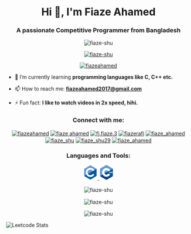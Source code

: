 <h1 align="center">Hi 👋, I'm Fiaze Ahamed</h1>
<h3 align="center">A passionate Competitive Programmer from Bangladesh</h3>

<p align="center">
  <img src="https://komarev.com/ghpvc/?username=fiaze-shu&label=Profile%20views&color=0e75b6&style=flat" alt="fiaze-shu" />
</p>

<p align="center">
  <a href="https://github.com/ryo-ma/github-profile-trophy">
    <img src="https://github-profile-trophy.vercel.app/?username=fiaze-shu" alt="fiaze-shu" />
  </a>
</p>

<p align="center">
  <a href="https://twitter.com/fiazeahamed" target="blank">
    <img src="https://img.shields.io/twitter/follow/fiazeahamed?logo=twitter&style=for-the-badge" alt="fiazeahamed" />
  </a>
</p>

- 🌱 I’m currently learning **programming languages like C, C++ etc.**

- 📫 How to reach me: **fiazeahamed2017@gmail.com**

- ⚡ Fun fact: **I like to watch videos in 2x speed, hihi.**

<h3 align="center">Connect with me:</h3>
<p align="center">
  <a href="https://twitter.com/fiazeahamed" target="blank"><img align="center" src="https://raw.githubusercontent.com/rahuldkjain/github-profile-readme-generator/master/src/images/icons/Social/twitter.svg" alt="fiazeahamed" height="30" width="40" /></a>
  <a href="https://linkedin.com/in/fiaze-ahamed" target="blank"><img align="center" src="https://raw.githubusercontent.com/rahuldkjain/github-profile-readme-generator/master/src/images/icons/Social/linked-in-alt.svg" alt="fiaze ahamed" height="30" width="40" /></a>
  <a href="https://facebook.com/fj.fiaze.3/" target="blank"><img align="center" src="https://raw.githubusercontent.com/rahuldkjain/github-profile-readme-generator/master/src/images/icons/Social/facebook.svg" alt="fj.fiaze.3" height="30" width="40" /></a>
  <a href="https://instagram.com/_fiazerafi_/" target="blank"><img align="center" src="https://raw.githubusercontent.com/rahuldkjain/github-profile-readme-generator/master/src/images/icons/Social/instagram.svg" alt="fiazerafi" height="30" width="40" /></a>
  <a href="https://www.codechef.com/users/fiaze_ahamed" target="blank"><img align="center" src="https://cdn.jsdelivr.net/npm/simple-icons@3.1.0/icons/codechef.svg" alt="fiaze_ahamed" height="30" width="40" /></a>
  <a href="https://codeforces.com/profile/fiaze_shu" target="blank"><img align="center" src="https://raw.githubusercontent.com/rahuldkjain/github-profile-readme-generator/master/src/images/icons/Social/codeforces.svg" alt="fiaze_shu" height="30" width="40" /></a>
  <a href="https://leetcode.com/fiaze_shu29" target="blank"><img align="center" src="https://raw.githubusercontent.com/rahuldkjain/github-profile-readme-generator/master/src/images/icons/Social/leet-code.svg" alt="fiaze_shu29" height="30" width="40" /></a>
  <a href="https://discord.gg/fiaze_ahamed" target="blank"><img align="center" src="https://raw.githubusercontent.com/rahuldkjain/github-profile-readme-generator/master/src/images/icons/Social/discord.svg" alt="fiaze_ahamed" height="30" width="40" /></a>
</p>

<h3 align="center">Languages and Tools:</h3>
<p align="center">
  <a href="https://www.cprogramming.com/" target="_blank" rel="noreferrer">
    <img src="https://raw.githubusercontent.com/devicons/devicon/master/icons/c/c-original.svg" alt="c" width="40" height="40"/>
  </a>
  <a href="https://www.w3schools.com/cpp/" target="_blank" rel="noreferrer">
    <img src="https://raw.githubusercontent.com/devicons/devicon/master/icons/cplusplus/cplusplus-original.svg" alt="cplusplus" width="40" height="40"/>
  </a>
</p>

<p align="center">
  <img align="center" src="https://github-readme-stats.vercel.app/api/top-langs?username=fiaze-shu&show_icons=true&locale=en&layout=compact" alt="fiaze-shu" />
</p>

<p align="center">
  <img align="center" src="https://github-readme-stats.vercel.app/api?username=fiaze-shu&show_icons=true&locale=en" alt="fiaze-shu" />
</p>

<p align="center">
  <img align="center" src="https://github-readme-streak-stats.herokuapp.com/?user=fiaze-shu&" alt="fiaze-shu" />
</p>

![Leetcode Stats](https://leetcard.jacoblin.cool/Fiaze_SHU29?ext=heatmap)
